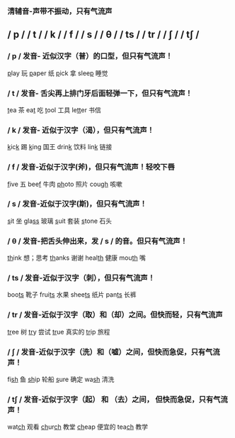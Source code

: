 ### 清辅音-声带不振动，只有气流声

## / p /   / t /   / k /   / f /   / s /   / θ /   / ts /   / tr /   / ʃ /   / tʃ /

### **/ p / 发音- 近似汉字（普）的口型，但只有气流声！**

<u>p</u>lay 玩 	<u>p</u>aper 纸	 <u>p</u>ick 拿	 slee<u>p</u> 睡觉



### **/ t / 发音- 舌尖再上排门牙后面轻弹一下，但只有气流声！**

<u>t</u>ea 茶 	ea<u>t</u> 吃 	<u>t</u>ool 工具 	le<u>tt</u>er 书信



### **/ k / 发音- 近似于汉字（渴），但只有气流声！** 

<u>k</u>ic<u>k</u> 踢 	<u>k</u>ing 国王 	drin<u>k</u> 饮料 	lin<u>k</u> 链接



### **/ f / 发音-近似于汉字(斧)，但只有气流声！轻咬下唇**

<u>f</u>ive 五 	bee<u>f</u> 牛肉 	<u>ph</u>oto 照片 	cou<u>gh</u> 咳嗽



### **/ s / 发音-近似于汉字(斯)，但只有气流声！**

<u>s</u>it 坐 	gla<u>ss</u> 玻璃	 <u>s</u>uit 套装 	<u>s</u>tone 石头



### **/ θ / 发音-把舌头伸出来，发 / s / 的音。但只有气流声！**

<u>th</u>ink 想；思考 	<u>th</u>anks 谢谢 	heal<u>th</u> 健康 	mou<u>th</u> 嘴



### **/ ts / 发音-近似于汉字（刺），但只有气流声！**

boo<u>ts</u> 靴子 	frui<u>ts</u> 水果 	shee<u>ts</u> 纸片 	pan<u>ts</u>  长裤



### **/ tr / 发音-近似于汉字（取）和（却）之间。但快而轻，只有气流声**

<u>tr</u>ee 树 	 <u>tr</u>y 尝试 	<u>tr</u>ue 真实的 	 <u>tr</u>ip 旅程



### **/ ʃ / 发音-近似于汉字（洗）和（嘘）之间，但快而急促，只有气流声！**

fi<u>sh</u> 鱼  	<u>sh</u>ip 轮船 	<u>s</u>ure 确定 	wa<u>sh</u> 清洗



### **/ tʃ / 发音-近似于汉字（起） 和 （去）之间， 但快而急促，只有气流声！**

wat<u>ch</u> 观看 	<u>ch</u>ur<u>ch</u> 教堂 	<u>ch</u>eap 便宜的 	tea<u>ch</u> 教学